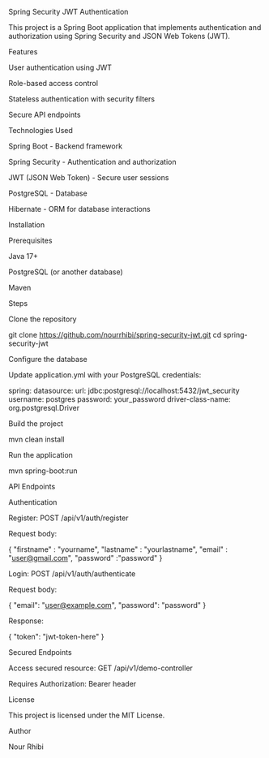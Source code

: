 Spring Security JWT Authentication

This project is a Spring Boot application that implements authentication and authorization using Spring Security and JSON Web Tokens (JWT).

Features

User authentication using JWT

Role-based access control

Stateless authentication with security filters

Secure API endpoints

Technologies Used

Spring Boot - Backend framework

Spring Security - Authentication and authorization

JWT (JSON Web Token) - Secure user sessions

PostgreSQL - Database

Hibernate - ORM for database interactions

Installation

Prerequisites

Java 17+

PostgreSQL (or another database)

Maven

Steps

Clone the repository

git clone https://github.com/nourrhibi/spring-security-jwt.git
cd spring-security-jwt

Configure the database

Update application.yml with your PostgreSQL credentials:

spring:
datasource:
url: jdbc:postgresql://localhost:5432/jwt_security
username: postgres
password: your_password
driver-class-name: org.postgresql.Driver

Build the project

mvn clean install

Run the application

mvn spring-boot:run

API Endpoints

Authentication

Register: POST /api/v1/auth/register

Request body:

{
"firstname" : "yourname",
"lastname" : "yourlastname",
"email" : "user@gmail.com",
"password" :"password"
}

Login: POST /api/v1/auth/authenticate

Request body:

{
"email": "user@example.com",
"password": "password"
}

Response:

{
"token": "jwt-token-here"
}

Secured Endpoints

Access secured resource: GET /api/v1/demo-controller

Requires Authorization: Bearer <jwt-token> header

License

This project is licensed under the MIT License.

Author

Nour Rhibi

